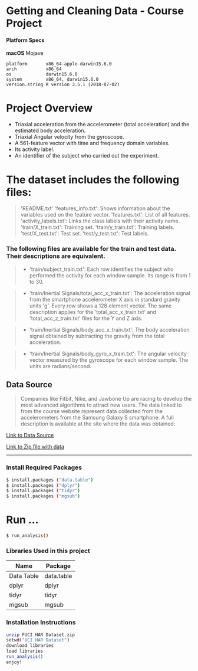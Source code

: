 # Getting and Cleaning Data - Course Project


#### Platform Specs

**macOS** Mojave

`platform       x86_64-apple-darwin15.6.0 `  
`arch           x86_64  `                    
`os             darwin15.6.0  `              
`system         x86_64, darwin15.6.0  `      
`version.string R version 3.5.1 (2018-07-02)`

# Project Overview

- Triaxial acceleration from the accelerometer (total acceleration) and the estimated body acceleration.
- Triaxial Angular velocity from the gyroscope. 
- A 561-feature vector with time and frequency domain variables. 
- Its activity label. 
- An identifier of the subject who carried out the experiment.

# The dataset includes the following files:

>'README.txt'
>'features_info.txt': Shows information about the variables used on the feature vector.
>'features.txt': List of all features.
>'activity_labels.txt': Links the class labels with their activity name.
>'train/X_train.txt': Training set.
>'train/y_train.txt': Training labels.
>'test/X_test.txt': Test set.
>'test/y_test.txt': Test labels.

### The following files are available for the train and test data. Their descriptions are equivalent. 

>- 'train/subject_train.txt': Each row identifies the subject who performed the activity for each window sample. Its range is from 1 to 30. 

>- 'train/Inertial Signals/total_acc_x_train.txt': The acceleration signal from the smartphone accelerometer X axis in standard gravity units 'g'. Every row shows a 128 element vector. The same description applies for the 'total_acc_x_train.txt' and 'total_acc_z_train.txt' files for the Y and Z axis. 

>- 'train/Inertial Signals/body_acc_x_train.txt': The body acceleration signal obtained by subtracting the gravity from the total acceleration. 

>- 'train/Inertial Signals/body_gyro_x_train.txt': The angular velocity vector measured by the gyroscope for each window sample. The units are radians/second. 

## Data Source 
> Companies like Fitbit, Nike, and Jawbone Up are racing to develop the most advanced algorithms to attract new users. The data linked to from the course website represent data collected from the accelerometers from the Samsung Galaxy S smartphone. A full description is available at the site where the data was obtained:

[Link to Data Source](http://archive.ics.uci.edu/ml/datasets/Human+Activity+Recognition+Using+Smartphones)

[Link to Zip file with data](https://d396qusza40orc.cloudfront.net/getdata%2Fprojectfiles%2FUCI%20HAR%20Dataset.zip)

---

### Install Required Packages

```sh
$ install.packages ("data.table")
$ install.packages ("dplyr")
$ install.packages ("tidyr")
$ install.packages ("mgsub")
```

# Run ...

```sh
$ run_analysis()
```

### Libraries Used in this project

| Name | Package |
| ------ | ------ |
| Data Table | data.table |
| dplyr | dplyr |
| tidyr | tidyr |
| mgsub | mgsub |

### Installation Instructions

```sh
unzip FUCI HAR Dataset.zip
setwd("UCI HAR Dataset")
download libraries
load libraries
run_analysis()
enjoy!
```
